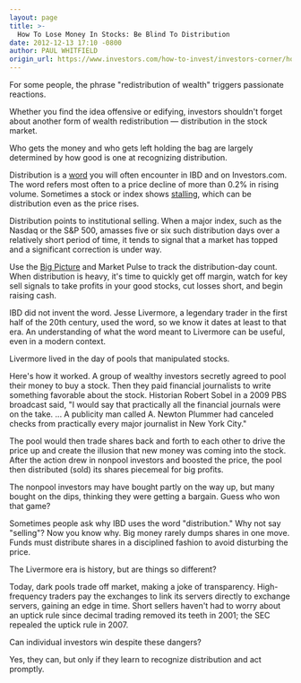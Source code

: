 ```yaml
---
layout: page
title: >-
  How To Lose Money In Stocks: Be Blind To Distribution
date: 2012-12-13 17:10 -0800
author: PAUL WHITFIELD
origin_url: https://www.investors.com/how-to-invest/investors-corner/how-to-lose-money-in-stocks
---
```





For some people, the phrase "redistribution of wealth" triggers passionate reactions.


Whether you find the idea offensive or edifying, investors shouldn't forget about another form of wealth redistribution — distribution in the stock market.


Who gets the money and who gets left holding the bag are largely determined by how good is one at recognizing distribution.


Distribution is a [word](http://education.investors.com/investors-corner/528609-put-distribution-days-into-right-context.htm?Ntt=put-distribution-days-in-right-context) you will often encounter in IBD and on Investors.com. The word refers most often to a price decline of more than 0.2% in rising volume. Sometimes a stock or index shows [stalling](http://education.investors.com/investors-corner/529263-watch-out-for-churning-action-in-stocks.htm?Ntt=watch-out-for-churning), which can be distribution even as the price rises.


Distribution points to institutional selling. When a major index, such as the Nasdaq or the S&P 500, amasses five or six such distribution days over a relatively short period of time, it tends to signal that a market has topped and a significant correction is under way.


Use the [Big Picture](http://news.investors.com/investing/big-picture.htm) and Market Pulse to track the distribution-day count. When distribution is heavy, it's time to quickly get off margin, watch for key sell signals to take profits in your good stocks, cut losses short, and begin raising cash.


IBD did not invent the word. Jesse Livermore, a legendary trader in the first half of the 20th century, used the word, so we know it dates at least to that era. An understanding of what the word meant to Livermore can be useful, even in a modern context.


Livermore lived in the day of pools that manipulated stocks.


Here's how it worked. A group of wealthy investors secretly agreed to pool their money to buy a stock. Then they paid financial journalists to write something favorable about the stock. Historian Robert Sobel in a 2009 PBS broadcast said, "I would say that practically all the financial journals were on the take. ... A publicity man called A. Newton Plummer had canceled checks from practically every major journalist in New York City."


The pool would then trade shares back and forth to each other to drive the price up and create the illusion that new money was coming into the stock. After the action drew in nonpool investors and boosted the price, the pool then distributed (sold) its shares piecemeal for big profits.


The nonpool investors may have bought partly on the way up, but many bought on the dips, thinking they were getting a bargain. Guess who won that game?


Sometimes people ask why IBD uses the word "distribution." Why not say "selling"? Now you know why. Big money rarely dumps shares in one move. Funds must distribute shares in a disciplined fashion to avoid disturbing the price.


The Livermore era is history, but are things so different?


Today, dark pools trade off market, making a joke of transparency. High-frequency traders pay the exchanges to link its servers directly to exchange servers, gaining an edge in time. Short sellers haven't had to worry about an uptick rule since decimal trading removed its teeth in 2001; the SEC repealed the uptick rule in 2007.


Can individual investors win despite these dangers?


Yes, they can, but only if they learn to recognize distribution and act promptly.





